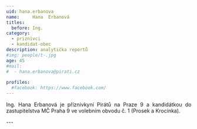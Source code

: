 ```yaml
---
uid: hana.erbanova
name:     Hana	Erbanová
titles:
  before: Ing.
category:
  - priznivci
  - kandidat-obec
description: analytička reportů
#img: people/t-.jpg
age: 45
#mail:
#  - hana.erbanova@pirati.cz
 
profiles:
  #facebook: https://www.facebook.com/
---
```

<p style='text-align: justify;'>Ing. Hana Erbanová je příznivkyní Pirátů na Praze 9 a kandidátkou do zastupitelstva MČ Praha 9 ve volebním obvodu č. 1 (Prosek a Krocínka).</p>
---